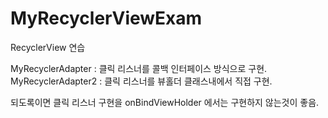 # MyRecyclerViewExam

RecyclerView 연습

MyRecyclerAdapter : 클릭 리스너를 콜백 인터페이스 방식으로 구현.
MyRecyclerAdapter2 : 클릭 리스너를 뷰홀더 클래스내에서 직접 구현.

되도록이면 클릭 리스너 구현을 onBindViewHolder 에서는 구현하지 않는것이 좋음.
